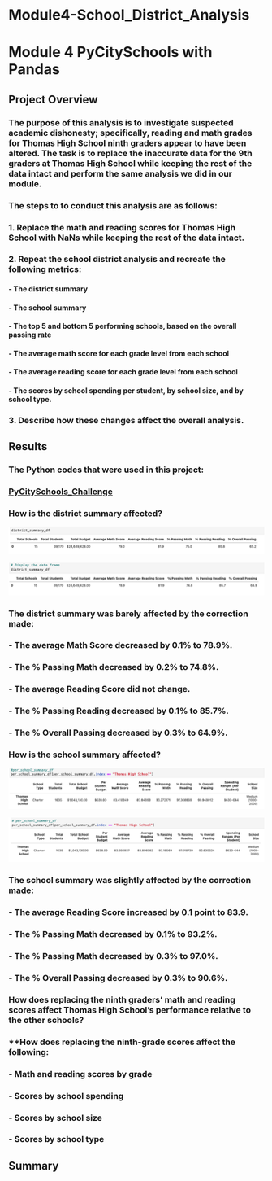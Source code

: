 # **Module4-School_District_Analysis**
# **Module 4 PyCitySchools with Pandas**

## **Project Overview**

### The purpose of this analysis is to investigate suspected academic dishonesty; specifically, reading and math grades for Thomas High School ninth graders appear to have been altered.  The task is to replace the inaccurate data for the 9th graders at Thomas High School while keeping the rest of the data intact and perform the same analysis we did in our module.

### The steps to to conduct this analysis are as follows:

###     1. Replace the math and reading scores for Thomas High School with NaNs while keeping the rest of the data intact.
###     2. Repeat the school district analysis and recreate the following metrics:
####       - The district summary
####       - The school summary
####       - The top 5 and bottom 5 performing schools, based on the overall passing rate
####       - The average math score for each grade level from each school
####       - The average reading score for each grade level from each school
####       - The scores by school spending per student, by school size, and by school type.
###     3. Describe how these changes affect the overall analysis.

## **Results**

### **The Python codes that were used in this project:**
### [PyCitySchools_Challenge](https://github.com/davidzachie/Module4-School_District_Analysis/blob/main/PyCitySchools_Challenge.ipynb)

### **How is the district summary affected?**

![Pyschool](Resources/District_1.png) 

![Pyschool](Resources/District_2.png) 

### The district summary was barely affected by the correction made:
### - The average Math Score decreased by 0.1% to 78.9%.
### - The % Passing Math decreased by 0.2% to 74.8%.
### - The average Reading Score did not change.
### - The % Passing Reading decreased by 0.1% to 85.7%.
### - The % Overall Passing decreased by 0.3% to 64.9%.

### **How is the school summary affected?**

![Pyschool](Resources/School_1.png) 

![Pyschool](Resources/School_2.png)

### The school summary was slightly affected by the correction made:
### - The average Reading Score increased by 0.1 point to 83.9.
### - The % Passing Math decreased by 0.1% to 93.2%.
### - The % Passing Math decreased by 0.3% to 97.0%.
### - The % Overall Passing decreased by 0.3% to 90.6%.

### **How does replacing the ninth graders’ math and reading scores affect Thomas High School’s performance relative to the other schools?**

### **How does replacing the ninth-grade scores affect the following:
### - Math and reading scores by grade
### - Scores by school spending
### - Scores by school size
### - Scores by school type



## **Summary**
